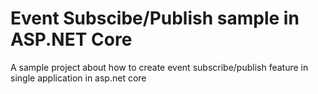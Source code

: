 # Event Subscibe/Publish sample in ASP.NET Core
A sample project about how to create event subscribe/publish feature in single application in asp.net core

